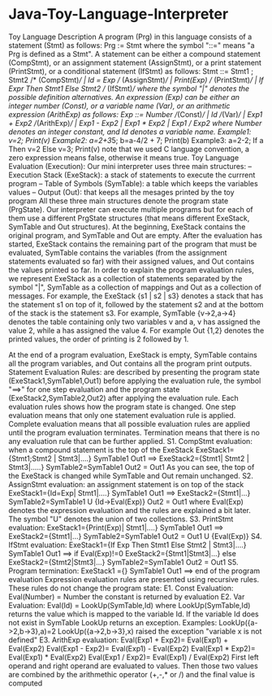 # Java-Toy-Language-Interpreter

Toy Language Description
A program (Prg) in this language consists of a statement (Stmt) as follows:
Prg := Stmt where the symbol "::=" means "a Prg is defined as a Stmt".
A statement can be either a compound statement (CompStmt), or an assignment statement
(AssignStmt), or a print statement (PrintStmt), or a conditional statement (IfStmt) as follows:
Stmt ::= Stmt1 ; Stmt2 /* (CompStmt)*/
 | Id = Exp /* (AssignStmt)*/
 | Print(Exp) /* (PrintStmt)*/
 | If Expr Then Stmt1 Else Stmt2 /* (IfStmt)*/
where the symbol "|" denotes the possible definition alternatives.
An expression (Exp) can be either an integer number (Const), or a variable name (Var), or an
arithmetic expression (ArithExp) as follows:
Exp ::= Number /*(Const)*/
 | Id /*(Var)*/
 | Exp1 + Exp2 /*(ArithExp)*/
 | Exp1 - Exp2
 | Exp1 * Exp2
 | Exp1 / Exp2
where Number denotes an integer constant, and Id denotes a variable name.
Example1:
 v=2;
Print(v)
Example2:
a=2+3*5;
b=a-4/2 + 7;
Print(b)
Example3:
a=2-2;
If a Then v=2 Else v=3;
Print(v)
note that we used C language convention, a zero expression means false, otherwise it means
true.
Toy Language Evaluation (Execution):
Our mini interpreter uses three main structures:
– Execution Stack (ExeStack): a stack of statements to execute the currrent program
– Table of Symbols (SymTable): a table which keeps the variables values
– Output (Out): that keeps all the mesages printed by the toy program
All these three main structures denote the program state (PrgState). Our interpreter can
execute multiple programs but for each of them use a different PrgState structures (that
means different ExeStack, SymTable and Out structures).
At the beginning, ExeStack contains the original program, and SymTable and Out are empty.
After the evaluation has started, ExeStack contains the remaining part of the program that
must be evaluated, SymTable contains the variables (from the assignment statements
evaluated so far) with their assigned values, and Out contains the values printed so far.
In order to explain the program evaluation rules, we represent ExeStack as a collection of
statements separated by the symbol "|", SymTable as a collection of mappings and Out as a
collection of messages.
For example, the ExeStack {s1 | s2 | s3} denotes a stack that has the statement s1 on top of it,
followed by the statement s2 and at the bottom of the stack is the statement s3.
For example, SymTable {v->2,a->4} denotes the table containing only two variables v and a, v
has assigned the value 2, while a has assigned the value 4.
For example Out {1,2} denotes the printed values, the order of printing is 2 followed by 1.

At the end of a program evaluation, ExeStack is empty, SymTable contains all the program
variables, and Out contains all the program print outputs.
Statement Evaluation Rules: are described by presenting the program state
(ExeStack1,SymTable1,Out1) before applying the evaluation rule, the symbol "==>" for one
step evaluation and the program state (ExeStack2,SymTable2,Out2) after applying the
evaluation rule. Each evaluation rules shows how the program state is changed. One step
evaluation means that only one statement evaluation rule is applied. Complete evaluation
means that all possible evaluation rules are applied until the program evaluation terminates.
Termination means that there is no any evaluation rule that can be further applied.
S1. CompStmt evaluation: when a compound statement is the top of the ExeStack
ExeStack1={Stmt1;Stmt2 | Stmt3|....}
SymTable1
Out1
 ==>
ExeStack2={Stmt1| Stmt2 | Stmt3|.....}
SymTable2=SymTable1
Out2 = Out1
As you can see, the top of the ExeStack is changed while SymTable and Out remain
unchanged.
S2. AssignStmt evaluation: an assignment statement is on top of the stack
ExeStack1={Id=Exp| Stmt1|....}
SymTable1
Out1
 ==>
ExeStack2={Stmt1|...}
SymTable2=SymTable1 U {Id->Eval(Exp)}
Out2 = Out1
where Eval(Exp) denotes the expression evaluation and the rules are explained a bit later.
The symbol "U" denotes the union of two collections.
S3. PrintStmt evaluation:
ExeStack1={Print(Exp)| Stmt1|....}
SymTable1
Out1
 ==>
ExeStack2={Stmt1|...}
SymTable2=SymTable1
Out2 = Out1 U {Eval(Exp)}
S4. IfStmt evaluation:
ExeStack1={If Exp Then Stmt1 Else Stmt2 | Stmt3|....}
SymTable1
Out1
 ==>
if Eval(Exp)!=0 ExeStack2={Stmt1|Stmt3|...} else ExeStack2={Stmt2|Stmt3|...}
SymTable2=SymTable1
Out2 = Out1
S5. Program termination:
ExeStack1 ={}
SymTable1
Out1
==>
end of the program evaluation
Expression evaluation rules are presented using recursive rules. These rules do not change the
program state:
E1. Const Evaluation:
Eval(Number) = Number
the constant is returned by evaluation
E2. Var Evaluation:
Eval(Id) = LookUp(SymTable,Id)
where LookUp(SymTable,Id) returns the value which is mapped to the variable Id. If the
variable Id does not exist in SymTable LookUp returns an exception.
Examples:
LookUp({a->2,b->3},a)=2
LookUp({a->2,b->3},x) raised the exception "variable x is not defined"
E3. ArithExp evaluation:
Eval(Exp1 + Exp2)= Eval(Exp1) + Eval(Exp2)
Eval(Exp1 - Exp2)= Eval(Exp1) - Eval(Exp2)
Eval(Exp1 * Exp2)= Eval(Exp1) * Eval(Exp2)
Eval(Exp1 / Exp2)= Eval(Exp1) / Eval(Exp2)
First left operand and right operand are evaluated to values. Then those two values are
combined by the arithmethic operator (+,-,* or /) and the final value is computed
